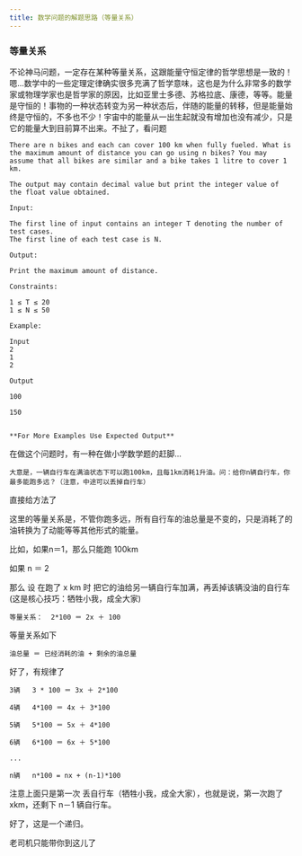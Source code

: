 ```yaml
---
title: 数学问题的解题思路（等量关系） 
---
```


### 等量关系
不论神马问题，一定存在某种等量关系，这跟能量守恒定律的哲学思想是一致的！嗯...数学中的一些定理定律确实很多充满了哲学意味，这也是为什么非常多的数学家或物理学家也是哲学家的原因，比如亚里士多德、苏格拉底、康德，等等。能量是守恒的！事物的一种状态转变为另一种状态后，伴随的能量的转移，但是能量始终是守恒的，不多也不少！宇宙中的能量从一出生起就没有增加也没有减少，只是它的能量大到目前算不出来。不扯了，看问题

```
There are n bikes and each can cover 100 km when fully fueled. What is the maximum amount of distance you can go using n bikes? You may assume that all bikes are similar and a bike takes 1 litre to cover 1 km.

The output may contain decimal value but print the integer value of the float value obtained.

Input:

The first line of input contains an integer T denoting the number of test cases.
The first line of each test case is N.

Output:

Print the maximum amount of distance. 

Constraints:

1 ≤ T ≤ 20
1 ≤ N ≤ 50

Example:

Input
2
1
2

Output

100

150
 

**For More Examples Use Expected Output**
```

在做这个问题时，有一种在做小学数学题的赶脚...


```
大意是，一辆自行车在满油状态下可以跑100km，且每1km消耗1升油。问：给你n辆自行车，你最多能跑多远？（注意，中途可以丢掉自行车）
```
直接给方法了

这里的等量关系是，不管你跑多远，所有自行车的油总量是不变的，只是消耗了的油转换为了动能等等其他形式的能量。

比如，如果n＝1，那么只能跑 100km

如果 n ＝ 2

那么 设 在跑了 x km 时 把它的油给另一辆自行车加满，再丢掉该辆没油的自行车
(这是核心技巧：牺牲小我，成全大家)

```
等量关系：  2*100 ＝ 2x ＋ 100     
```
等量关系如下


    油总量 ＝ 已经消耗的油 + 剩余的油总量


好了，有规律了

    3辆   3 * 100 ＝ 3x ＋ 2*100 
    
    4辆   4*100 ＝ 4x ＋ 3*100 

    5辆   5*100 ＝ 5x ＋ 4*100 

    6辆   6*100 ＝ 6x ＋ 5*100 

	...
	
	n辆   n*100 = nx + (n-1)*100 

注意上面只是第一次 丢自行车（牺牲小我，成全大家），也就是说，第一次跑了
xkm，还剩下 n－1 辆自行车。

好了，这是一个递归。

老司机只能带你到这儿了



